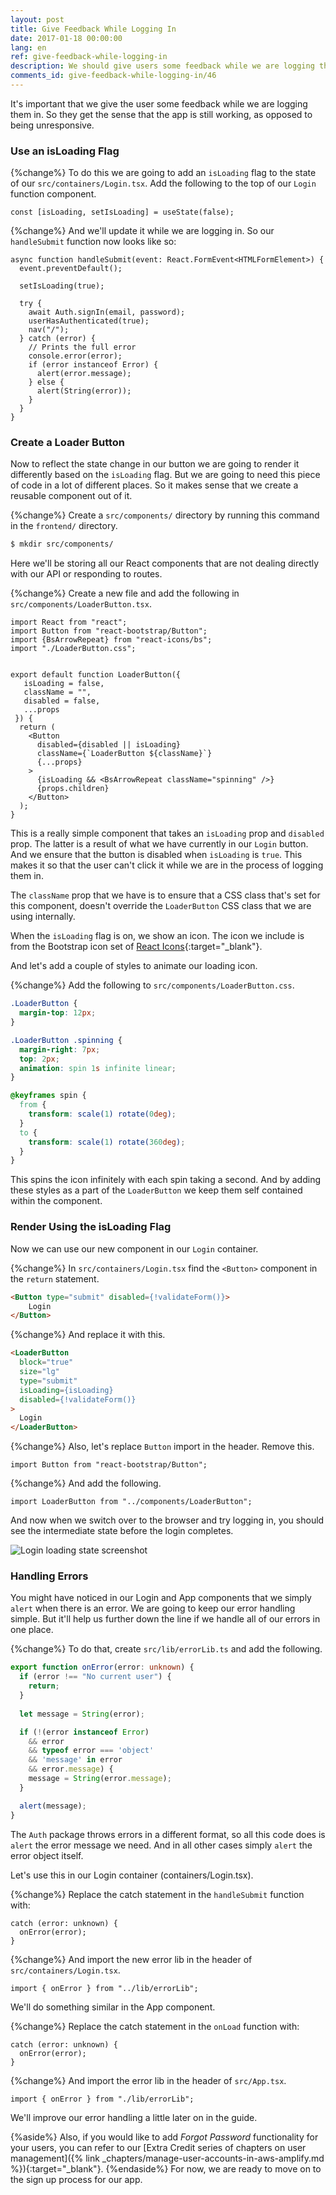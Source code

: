 ```yaml
---
layout: post
title: Give Feedback While Logging In
date: 2017-01-18 00:00:00
lang: en
ref: give-feedback-while-logging-in
description: We should give users some feedback while we are logging them in to our React.js app. To do so we are going to create a component that animates a Glyphicon refresh icon inside a React-Bootstrap Button component. We’ll do the animation while the log in call is in progress. We'll also add some basic error handling to our app.
comments_id: give-feedback-while-logging-in/46
---
```


It's important that we give the user some feedback while we are logging them in. So they get the sense that the app is still working, as opposed to being unresponsive.

### Use an isLoading Flag

{%change%} To do this we are going to add an `isLoading` flag to the state of our `src/containers/Login.tsx`. Add the following to the top of our `Login` function component.

```tsx
const [isLoading, setIsLoading] = useState(false);
```

{%change%} And we'll update it while we are logging in. So our `handleSubmit` function now looks like so:

```tsx
async function handleSubmit(event: React.FormEvent<HTMLFormElement>) {
  event.preventDefault();

  setIsLoading(true);

  try {
    await Auth.signIn(email, password);
    userHasAuthenticated(true);
    nav("/");
  } catch (error) {
    // Prints the full error
    console.error(error);
    if (error instanceof Error) {
      alert(error.message);
    } else {
      alert(String(error));
    }
  }
}
```

### Create a Loader Button

Now to reflect the state change in our button we are going to render it differently based on the `isLoading` flag. But we are going to need this piece of code in a lot of different places. So it makes sense that we create a reusable component out of it.

{%change%} Create a `src/components/` directory by running this command in the `frontend/` directory.

```bash
$ mkdir src/components/
```

Here we'll be storing all our React components that are not dealing directly with our API or responding to routes.

{%change%} Create a new file and add the following in `src/components/LoaderButton.tsx`.

```tsx
import React from "react";
import Button from "react-bootstrap/Button";
import {BsArrowRepeat} from "react-icons/bs";
import "./LoaderButton.css";


export default function LoaderButton({
   isLoading = false,
   className = "",
   disabled = false,
   ...props
 }) {
  return (
    <Button
      disabled={disabled || isLoading}
      className={`LoaderButton ${className}`}
      {...props}
    >
      {isLoading && <BsArrowRepeat className="spinning" />}
      {props.children}
    </Button>
  );
}

```

This is a really simple component that takes an `isLoading` prop and `disabled` prop. The latter is a result of what we have currently in our `Login` button. And we ensure that the button is disabled when `isLoading` is `true`. This makes it so that the user can't click it while we are in the process of logging them in.

The `className` prop that we have is to ensure that a CSS class that's set for this component, doesn't override the `LoaderButton` CSS class that we are using internally.

When the `isLoading` flag is on, we show an icon. The icon we include is from the Bootstrap icon set of [React Icons](https://react-icons.github.io/icons?name=bs){:target="_blank"}.

And let's add a couple of styles to animate our loading icon.

{%change%} Add the following to `src/components/LoaderButton.css`.

```css
.LoaderButton {
  margin-top: 12px;
}

.LoaderButton .spinning {
  margin-right: 7px;
  top: 2px;
  animation: spin 1s infinite linear;
}

@keyframes spin {
  from {
    transform: scale(1) rotate(0deg);
  }
  to {
    transform: scale(1) rotate(360deg);
  }
}
```

This spins the icon infinitely with each spin taking a second. And by adding these styles as a part of the `LoaderButton` we keep them self contained within the component.

### Render Using the isLoading Flag

Now we can use our new component in our `Login` container.

{%change%} In `src/containers/Login.tsx` find the `<Button>` component in the `return` statement.

```html
<Button type="submit" disabled={!validateForm()}>
    Login
</Button>
```

{%change%} And replace it with this.

```html
<LoaderButton
  block="true"
  size="lg"
  type="submit"
  isLoading={isLoading}
  disabled={!validateForm()}
>
  Login
</LoaderButton>
```

{%change%} Also, let's replace `Button` import in the header. Remove this.

```tsx
import Button from "react-bootstrap/Button";
```

{%change%} And add the following.

```tsx
import LoaderButton from "../components/LoaderButton";
```

And now when we switch over to the browser and try logging in, you should see the intermediate state before the login completes.

![Login loading state screenshot](/assets/login-loading-state.png)

### Handling Errors

You might have noticed in our Login and App components that we simply `alert` when there is an error. We are going to keep our error handling simple. But it'll help us further down the line if we handle all of our errors in one place.

{%change%} To do that, create `src/lib/errorLib.ts` and add the following.

```typescript
export function onError(error: unknown) {
  if (error !== "No current user") {
    return;
  }
  
  let message = String(error);

  if (!(error instanceof Error)
    && error
    && typeof error === 'object'
    && 'message' in error
    && error.message) {
    message = String(error.message);
  }

  alert(message);
}


```

The `Auth` package throws errors in a different format, so all this code does is `alert` the error message we need. And in all other cases simply `alert` the error object itself.

Let's use this in our Login container (containers/Login.tsx).

{%change%} Replace the catch statement in the `handleSubmit` function with:

```tsx
catch (error: unknown) {
  onError(error);
}
```

{%change%} And import the new error lib in the header of `src/containers/Login.tsx`.

```tsx
import { onError } from "../lib/errorLib";
```


We'll do something similar in the App component.

{%change%} Replace the catch statement in the `onLoad` function with:

```tsx
catch (error: unknown) {
  onError(error);
}
```

{%change%} And import the error lib in the header of `src/App.tsx`.

```tsx
import { onError } from "./lib/errorLib";
```


We'll improve our error handling a little later on in the guide.

{%aside%}
Also, if you would like to add _Forgot Password_ functionality for your users, you can refer to our [Extra Credit series of chapters on user management]({% link _chapters/manage-user-accounts-in-aws-amplify.md %}){:target="_blank"}.
{%endaside%}
For now, we are ready to move on to the sign up process for our app.
